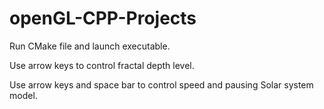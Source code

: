 # openGL-CPP-Projects

Run CMake file and launch executable.

Use arrow keys to control fractal depth level.

Use arrow keys and space bar to control speed and pausing Solar system model.

